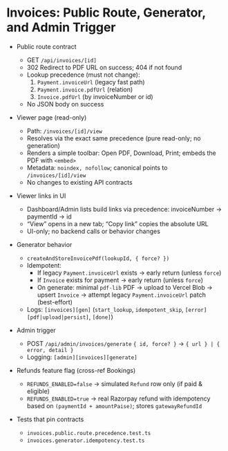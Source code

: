# Invoices: Public Route, Generator, and Admin Trigger

- Public route contract
  - GET `/api/invoices/[id]`
  - 302 Redirect to PDF URL on success; 404 if not found
  - Lookup precedence (must not change):
    1) `Payment.invoiceUrl` (legacy fast path)
    2) `Payment.invoice.pdfUrl` (relation)
    3) `Invoice.pdfUrl` (by invoiceNumber or id)
  - No JSON body on success

- Viewer page (read-only)
  - Path: `/invoices/[id]/view`
  - Resolves via the exact same precedence (pure read-only; no generation)
  - Renders a simple toolbar: Open PDF, Download, Print; embeds the PDF with `<embed>`
  - Metadata: `noindex, nofollow`; canonical points to `/invoices/[id]/view`
  - No changes to existing API contracts

- Viewer links in UI
  - Dashboard/Admin lists build links via precedence: invoiceNumber → paymentId → id
  - “View” opens in a new tab; “Copy link” copies the absolute URL
  - UI-only; no backend calls or behavior changes

- Generator behavior
  - `createAndStoreInvoicePdf(lookupId, { force? })`
  - Idempotent:
    - If legacy `Payment.invoiceUrl` exists → early return (unless `force`)
    - If `Invoice` exists for payment → early return (unless `force`)
    - On generate: minimal `pdf-lib` PDF → upload to Vercel Blob → upsert `Invoice` → attempt legacy `Payment.invoiceUrl` patch (best-effort)
  - Logs: `[invoices][gen]` (`start_lookup`, `idempotent_skip`, `[error][pdf|upload|persist]`, `[done]`)

- Admin trigger
  - POST `/api/admin/invoices/generate` `{ id, force? }` → `{ url } | { error, detail }`
  - Logging: `[admin][invoices][generate]`

- Refunds feature flag (cross-ref Bookings)
  - `REFUNDS_ENABLED=false` → simulated `Refund` row only (if paid & eligible)
  - `REFUNDS_ENABLED=true` → real Razorpay refund with idempotency based on `(paymentId + amountPaise)`; stores `gatewayRefundId`

- Tests that pin contracts
  - `invoices.public.route.precedence.test.ts`
  - `invoices.generator.idempotency.test.ts`

